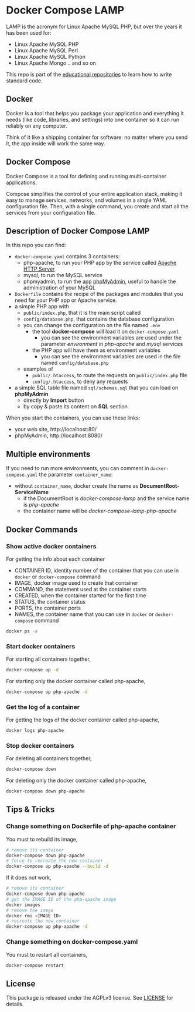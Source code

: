 # Docker Compose LAMP

LAMP is the acronym for Linux Apache MySQL PHP, but over the years it has been used for:
- Linux Apache MySQL PHP
- Linux Apache MySQL Perl
- Linux Apache MySQL Python
- Linux Apache Mongo .. and so on

This repo is part of the [educational repositories](https://github.com/pandle/materials) to learn how to write standard code.

## Docker

Docker is a tool that helps you package your application and everything it needs (like code, libraries, and settings) into one container so it can run reliably on any computer.

Think of it like a shipping container for software: no matter where you send it, the app inside will work the same way.

## Docker Compose

Docker Compose is a tool for defining and running multi-container applications.

Compose simplifies the control of your entire application stack, making it easy to manage services, networks, and volumes in a single YAML configuration file. Then, with a single command, you create and start all the services from your configuration file.

## Description of Docker Compose LAMP

In this repo you can find:

* `docker-compose.yaml` contains 3 containers:
  * php-apache, to run your PHP app by the service called [Apache HTTP Server](https://httpd.apache.org/)
  * mysql, to run the MySQL service
  * phpmyadmin, to run the app [phpMyAdmin](https://www.phpmyadmin.net/), useful to handle the administration of your MySQL
* `Dockerfile` contains the recipe of the packages and modules that you need for your PHP app or Apache service.
* a simple PHP app with
  * `public/index.php`, that it is the main script called
  * `config/database.php`, that contains the database configuration
  * you can change the configuration on the file named `.env`
    * the tool **docker-compose** will load it on `docker-compose.yaml`
      * you can see the environment variables are used under the parameter *environment* in *php-apache* and *mysql* services
    * the PHP app will have them as environment variables
      * you can see the environment variables are used in the file named `config/database.php`
  * examples of 
    * `public/.htaccess`, to route the requests on `public/index.php` file
    * `config/.htaccess`, to deny any requests
* a simple SQL table file named `sql/schemas.sql` that you can load on **phpMyAdmin**
  * directly by **Import** button
  * by copy & paste its content on **SQL** section

When you start the containers, you can use these links:

* your web site, http://localhost:80/ 
* phpMyAdmin, http://localhost:8080/

## Multiple environments

If you need to run more environments, you can comment in `docker-compose.yaml` the parameter `container_name`:

* without `container_name`, docker create the name as **DocumentRoot-ServiceName**
  * if the DocumentRoot is *docker-compose-lamp* and the service name is *php-apache*
  * the container name will be *docker-compose-lamp-php-apache*

## Docker Commands

### Show active docker containers

For getting the info about each container

* CONTAINER ID, identity number of the container that you can use in `docker` or `docker-compose` command
* IMAGE, docker image used to create that container
* COMMAND, the statement used at the container starts
* CREATED, when the container started for the first time
* STATUS, the container status
* PORTS, the container ports
* NAMES, the container name that you can use in `docker` or `docker-compose` command

```sh
docker ps -a
```

### Start docker containers

For starting all containers together,

```sh
docker-compose up -d
```

For starting only the docker container called php-apache,

```sh
docker-compose up php-apache -d
```

### Get the log of a container

For getting the logs of the docker container called php-apache,

```sh
docker logs php-apache
```

### Stop docker containers

For deleting all containers together,

```sh
docker-compose down
```

For deleting only the docker container called php-apache,

```sh
docker-compose down php-apache
```

## Tips & Tricks

### Change something on Dockerfile of php-apache container

You must to rebuild its image,

```sh
# remove its container
docker-compose down php-apache
# force to recreate the new container
docker-compose up php-apache --build -d
```

If it does not work,

```sh
# remove its container
docker-compose down php-apache
# get the IMAGE ID of the php-apache image
docker images
# remove the image
docker rmi <IMAGE ID>
# recreate the new container
docker-compose up php-apache -d
```

### Change something on docker-compose.yaml

You must to restart all containers,

```sh
docker-compose restart
```

## License

This package is released under the AGPLv3 license. See [LICENSE](./LICENSE) for details.